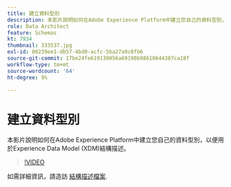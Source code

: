 ```yaml
---
title: 建立資料型別
description: 本影片說明如何在Adobe Experience Platform中建立您自己的資料型別，以便用於Experience Data Model (XDM)結構描述。
role: Data Architect
feature: Schemas
kt: 7934
thumbnail: 333537.jpg
exl-id: 00239ee1-db57-4bd0-acfc-5ba27a9c8fb6
source-git-commit: 17be24fe619139056a69190b98610644387ca18f
workflow-type: tm+mt
source-wordcount: '64'
ht-degree: 9%

---
```


# 建立資料型別

本影片說明如何在Adobe Experience Platform中建立您自己的資料型別，以便用於Experience Data Model (XDM)結構描述。

>[!VIDEO](https://video.tv.adobe.com/v/333537?quality=12&learn=on)

如需詳細資訊，請造訪 [結構描述檔案](https://experienceleague.adobe.com/docs/experience-platform/xdm/home.html?lang=zh-Hant).
